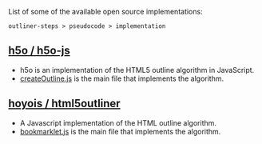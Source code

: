 
List of some of the available open source implementations:

```
outliner-steps > pseudocode > implementation
```

## [h5o / h5o-js](https://github.com/h5o/h5o-js)

* h5o is an implementation of the HTML5 outline algorithm in JavaScript.
* [createOutline.js](https://github.com/h5o/h5o-js/blob/master/src/createOutline.js#L25)
  is the main file that implements the algorithm.

## [hoyois / html5outliner](https://github.com/hoyois/html5outliner)

* A Javascript implementation of the HTML outline algorithm.
* [bookmarklet.js](https://github.com/hoyois/html5outliner/blob/master/bookmarklet.js#L270)
  is the main file that implements the algorithm.

